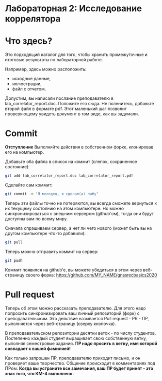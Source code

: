 Лабораторная 2: Исследование коррелятора
========================================

# Что здесь?

Это подходящий каталог для того, чтобы хранить промежуточные и итоговые результаты по лабораторной работе. 

Например, здесь можно расположить:

- исходные данные,
- иллюстрации,
- файл с отчетом.

Допустим, вы написали послание преподавателю в lab_correlator_report.doc. 
Положите его сюда. 
Не поленитесь, добавьте второй файл в формате pdf. 
Этот маленький шаг позволит проверяющему увидеть документ в том виде, как вы задумали. 

# Commit

**Отступление** Выполняйте действия в собственном форке, клонировав его на компьютер. 

Добавьте оба файла в список на коммит (слепок, сохраненное состояние):

```sh
git add lab_correlator_report.doc lab_correlator_report.pdf 
```

Сделайте сам коммит:

```sh
git commit -m "Я молодец, я сделал(а) лабу"
```

Теперь эти файлы точно не потеряются, вы всегда сможете вернуться к их текущему состоянию на этом компьютере. 
Но можно синхронизироваться с внешним сервером (github'ом), тогда они будут доступны вам по всему миру.

Сначала спрашиваем сервер, а нет ли чего нового (может быть вы на другом компьютере что-то добавили):

```sh
git pull
```

Теперь можно отправить коммит на сервер:

```sh
git push
```

Коммит появился на github'е, вы можете убедиться в этом через веб-страницу своего форка: https://github.com/MY_NAME/gnssrecbasics2020

# Pull request

Теперь об этом можно рассказать преподавателю. 
Для этого надо попросить синхронизировать ваш личный репозиторий (форк) с преподавательским. 
Это действие называется Pull request - PR - ПР, выполняется через веб-страницу (сверху кнопочка).

В преподавательском репозитории десятки веток - по числу студентов. 
Постепенно каждый студент выращивает свою собственную ветку, выполняя семестровые задания. 
**ПР надо просить в ветку, имя которой совпадает с вашей фамилией!**

Как только запрошен ПР, преподавателю приходит письмо, и он проверяет ваше творчество. 
Общение происходит в комментариях под ПРом. 
**Когда вы устраните все замечания, ваш ПР будет принят - это знак того, что КМ-4 выполнено.**





